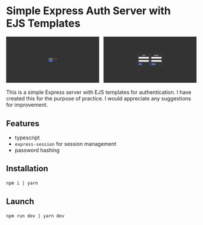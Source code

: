 # Simple Express Auth Server with EJS Templates

<div style="display: flex; gap: 12px">
<img src="public/main_page.png" alt="Image 1" title="Image 1 Title" width="50%"><img src="public/auth_page.png" alt="Image 2" title="Image 2 Title" width="50%">
</div>
</br>
This is a simple Express server with EJS templates for authentication. I have created this for the purpose of practice. I would appreciate any suggestions for improvement.

## Features

- typescript
- `express-session` for session management
- password hashing

## Installation

```bash
npm i | yarn
```

## Launch

```bash
npm run dev | yarn dev
```

